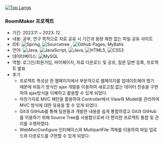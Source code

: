 [![Top Langs](https://github-readme-stats.vercel.app/api/top-langs/?username=quequuen&layout=compact)](https://github.com/quequuen/github-readme-stats)


<h3>RoomMaker 프로젝트</h3>

- 기간: 2023.11 ~ 2023. 12.
- 내용: 공부, 연구 목적으로 자료 공유 시 기간과 용량 제한 없는 파일 공유 사이트
- IDE: ![Spring](https://img.shields.io/badge/spring-%236DB33F.svg?style=for-the-badge&logo=spring&logoColor=white), ![Sourcetree](https://img.shields.io/badge/Sourcetree-%0052CC.svg?style=for-the-badge&logo=openjdk&logoColor=white) <img src="https://img.shields.id/badge/sourcetree-0052CC?style=flat&amp;logo=sourcetree&amp;logocolor=white" alt="">, ![Github Pages](https://img.shields.io/badge/github%20pages-121013?style=for-the-badge&logo=github&logoColor=white), MyBatis
- 언어: ![Java](https://img.shields.io/badge/java-%23ED8B00.svg?style=for-the-badge&logo=openjdk&logoColor=white), ![JavaScript](https://img.shields.io/badge/javascript-%23323330.svg?style=for-the-badge&logo=javascript&logoColor=%23F7DF1E), ![Java](https://img.shields.io/badge/jsp-%23ED8B00.svg?style=for-the-badge&logo=openjdk&logoColor=white), ![HTML5](https://img.shields.io/badge/html5-%23E34F26.svg?style=for-the-badge&logo=html5&logoColor=white), ![CSS3](https://img.shields.io/badge/css3-%231572B6.svg?style=for-the-badge&logo=css3&logoColor=white)
- 데이터베이스: ![MySQL](https://img.shields.io/badge/mysql-%2300f.svg?style=for-the-badge&logo=mysql&logoColor=white)
- 역할: 로그인/회원가입, 마이페이지, 자료 다운로드 및 공유, 질문 답변 등록, 프로젝트 발표
- 후기
  - 프로젝트 특성상 한 웹페이지에서 부분적으로 웹페이지를 업데이트해야 했기 때문에 비동기 방식인 ajax 개발을 이용하여 새로고침 없는 데이터 전송을 구현하여 ajax방식을 이해하고 활용할 수 있게 되었다.
  - 마찬가지로 MVC 패턴을 활용하여 Controller에서 View와 Model을 관리하여 MVC 방식에 대한 응용을 할 수 있게 되었다.
  - Git과 GitHub를 통해 팀원들과 개발한 내용을 쉽게 통합하였고 Git과 GitHub를 이용하기 위해 Source Tree를 사용함으로써 더 편리한 프로젝트 통합 및 관리를 수행하였다.
  - WebMvcConfigure 인터페이스와 MultipartFile 객체를 이용하여 파일 업로드와 다운로드를 구현할 수 있게 되었다.
 
